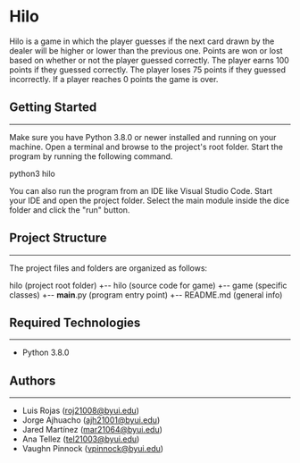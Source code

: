 # Hilo
Hilo is a game in which the player guesses if the next card drawn by the dealer will be higher or 
lower than the previous one. Points are won or lost based on whether or not the player guessed correctly. 
The player earns 100 points if they guessed correctly. The player loses 75 points if they guessed incorrectly.
If a player reaches 0 points the game is over.

## Getting Started
---
Make sure you have Python 3.8.0 or newer installed and running on your machine. Open a terminal and 
browse to the project's root folder. Start the program by running the following command.

python3 hilo

You can also run the program from an IDE like Visual Studio Code. Start your IDE and open the 
project folder. Select the main module inside the dice folder and click the "run" button.

## Project Structure
---
The project files and folders are organized as follows:

hilo                    (project root folder)
+-- hilo                (source code for game)
  +-- game              (specific classes)
  +-- __main__.py       (program entry point)
+-- README.md           (general info)


## Required Technologies
---
* Python 3.8.0

## Authors
---
* Luis Rojas (roj21008@byui.edu)
* Jorge Ajhuacho (ajh21001@byui.edu)
* Jared Martínez (mar21064@byui.edu)
* Ana Tellez (tel21003@byui.edu)
* Vaughn Pinnock (vpinnock@byui.edu)



